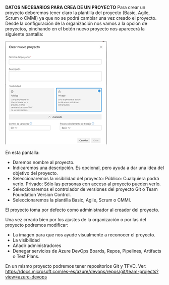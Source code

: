 **DATOS NECESARIOS PARA CREA DE UN PROYECTO**
Para crear un proyecto deberemos tener claro la plantilla del proyecto (Basic, Agile, Scrum o CMMI) ya que no se podrá cambiar una vez creado el proyecto.
 Desde la configuración de la organización nos vamos a la opción de proyectos, pinchando en el botón nuevo proyecto nos aparecerá la siguiente pantalla:

![image.png](/.attachments/image-eaf02cef-6308-4f22-83fe-451d639c505b.png)
 
En esta pantalla:
- 	Daremos nombre al proyecto.
- Indicaremos una descripción. Es opcional, pero ayuda a dar una idea del objetivo del proyecto.
- Seleccionaremos la visibilidad del proyecto:
	Público: Cualquiera podrá verlo.
	Privado: Sólo las personas con acceso al proyecto pueden verlo.
-  Seleccionaremos el controlador de versiones del proyecto Git o Team Foundation Version Control.
- Seleccionaremos la plantilla Basic, Agile, Scrum o CMMI.

El proyecto toma por defecto como administrador al creador del proyecto. 

Una vez creado bien por los ajustes de la organización o por las del proyecto podremos modificar:

- La imagen para que nos ayude visualmente a reconocer el proyecto.
- 	La visibilidad
- 	Añadir administradores
- 	Denegar servicios de Azure DevOps Boards, Repos, Pipelines, Artifacts o Test Plans.

En un mismo proyecto podremos tener repositorios Git y TFVC.
Ver:
https://docs.microsoft.com/es-es/azure/devops/repos/git/team-projects?view=azure-devops
